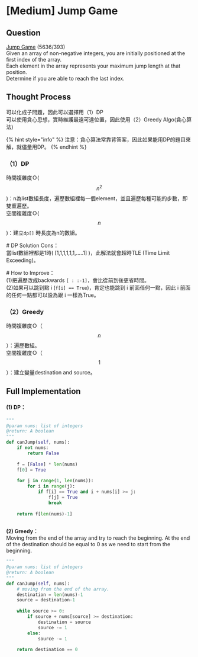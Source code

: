 # \[Medium\] Jump Game

## Question

[Jump Game](https://leetcode.com/problems/jump-game/) \(5636/393\)  
Given an array of non-negative integers, you are initially positioned at the first index of the array.  
Each element in the array represents your maximum jump length at that position.  
Determine if you are able to reach the last index.

## Thought Process

可以化成子問題，因此可以選擇用（1）DP  
可以使用貪心思想，實時維護最遠可達位置，因此使用（2）Greedy Algo\(貪心算法\)

{% hint style="info" %}
注意：貪心算法常靠背答案，因此如果能用DP的題目來解，就儘量用DP。
{% endhint %}

### （1）DP

時間複雜度Ｏ\( $$n^2$$ \)：n為list數組長度，遍歷數組裡每一個element，並且遍歷每種可能的步數，即雙重遍歷。  
空間複雜度Ｏ\( $$n$$ \)：建立`dp[]` 時長度為n的數組。  
  
\# DP Solution Cons：  
當list數組裡都是1時\( \[1,1,1,1,1,1,.....1\] \)，此解法就會超時TLE \(Time Limit Exceeding\)。  
  
\# How to Improve：  
\(1\)把遍歷改成backwards `[ : :-1]`，會比從前到後更省時間。  
\(2\)如果可以跳到點 i \(`f[i] == True`\)，肯定也能跳到 i 前面任何一點，因此 i  前面的任何一點都可以設為跟 i 一樣為True。  


### （2）Greedy 

時間複雜度Ｏ（ $$n$$ ）：遍歷數組。  
空間複雜度Ｏ（ $$1$$ ）：建立變量destination and source。

## Full Implementation

#### \(1\) DP：

```python
"""
@param nums: list of integers
@return: A boolean
"""
def canJump(self, nums): 
    if not nums:
        return False
    
    f = [False] * len(nums)
    f[0] = True
    
    for j in range(1, len(nums)):
        for i in range(j):
            if f[i] == True and i + nums[i] >= j:
                f[j] = True
                break
    
    return f[len(nums)-1]
    
```

**\(2\) Greedy：**  
Moving from the end of the array and try to reach the beginning. At the end of the destination should be equal to 0 as we need to start from the beginning. 

```python
"""
@param nums: list of integers
@return: A boolean
"""
def canJump(self, nums): 
    # moving from the end of the array.
    destination = len(nums)-1
    source = destination-1
    
    while source >= 0:
        if source + nums[source] >= destination:
            destination = source
            source -= 1
        else:
            source -= 1
    
    return destination == 0
```

  


